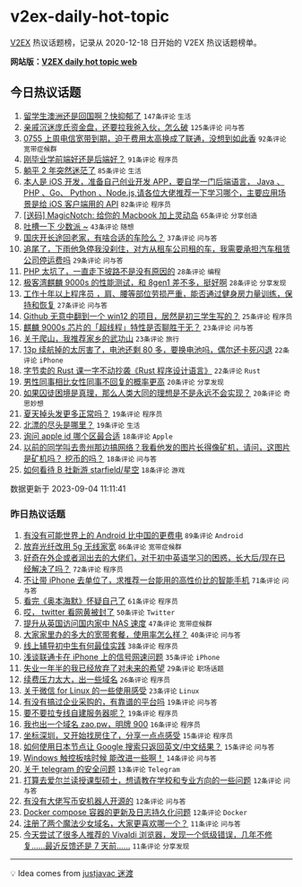 # v2ex-daily-hot-topic

[V2EX](https://www.v2ex.com/) 热议话题榜，记录从 2020-12-18 日开始的 V2EX 热议话题榜单。

**网站版：[V2EX daily hot topic web](https://boojack.github.io/v2ex-daily-hot-topic-web/)**

## 今日热议话题

<!-- TODAY BEGIN -->

1. [留学生澳洲还是回国啊？快抑郁了](https://www.v2ex.com/t/970634) `147条评论` `生活`
1. [亲戚沉迷庞氏资金盘，还要拉我爸入伙，怎么破](https://www.v2ex.com/t/970725) `125条评论` `问与答`
1. [0755 上周电信宽带到期，迫于费用太高换成了联通，没想到如此香](https://www.v2ex.com/t/970652) `92条评论` `宽带症候群`
1. [刚毕业学前端好还是后端好？](https://www.v2ex.com/t/970694) `91条评论` `程序员`
1. [躺平 2 年突然迷茫了](https://www.v2ex.com/t/970742) `85条评论` `生活`
1. [本人是 iOS 开发，准备自己创业开发 APP，要自学一门后端语言， Java 、 PHP 、Go、 Python 、Node.js,请各位大佬推荐一下学习哪个，主要应用场景是给 iOS 客户端用的 API](https://www.v2ex.com/t/970816) `82条评论` `程序员`
1. [[送码] MagicNotch: 给你的 Macbook 加上灵动岛](https://www.v2ex.com/t/970655) `65条评论` `分享创造`
1. [吐槽一下 少数派 ~](https://www.v2ex.com/t/970812) `43条评论` `随想`
1. [国庆开长途回老家，有啥合适的车险么？](https://www.v2ex.com/t/970791) `37条评论` `问与答`
1. [追尾了，下雨他急停我没刹住，对方从租车公司租的车，我需要承担汽车租赁公司停运费吗](https://www.v2ex.com/t/970664) `29条评论` `问与答`
1. [PHP 太坑了，一直走下坡路不是没有原因的](https://www.v2ex.com/t/970827) `28条评论` `编程`
1. [极客湾麒麟 9000s 的性能测试，和 8gen1 差不多，挺好啊](https://www.v2ex.com/t/970650) `28条评论` `分享发现`
1. [工作十年以上程序员 ，肩、腰等部位劳损严重，能否通过健身房力量训练，保持和恢复](https://www.v2ex.com/t/970746) `27条评论` `问与答`
1. [Github 无意中翻到一个 win12 的项目，居然是初三学生写的？](https://www.v2ex.com/t/970823) `25条评论` `程序员`
1. [麒麟 9000s 芯片的「超线程」特性是否聊胜于无？](https://www.v2ex.com/t/970806) `23条评论` `问与答`
1. [关于爬山，我推荐家乡的武功山](https://www.v2ex.com/t/970635) `23条评论` `旅行`
1. [13p 续航掉的太厉害了，电池还剩 80 多，要换电池吗，偶尔还卡死闪退](https://www.v2ex.com/t/970781) `22条评论` `iPhone`
1. [字节卖的 Rust 课一字不动抄袭《Rust 程序设计语言》](https://www.v2ex.com/t/970748) `22条评论` `Rust`
1. [男性同事相比女性同事不回复的概率更高](https://www.v2ex.com/t/970745) `20条评论` `分享发现`
1. [如果囚徒困境是真理，那么人类大同的理想是不是永远不会实现？](https://www.v2ex.com/t/970656) `20条评论` `奇思妙想`
1. [夏天掉头发更多正常吗？](https://www.v2ex.com/t/970792) `19条评论` `程序员`
1. [北漂的尽头是哪里？](https://www.v2ex.com/t/970760) `19条评论` `生活`
1. [询问 apple id 哪个区最合适](https://www.v2ex.com/t/970755) `18条评论` `Apple`
1. [以前的同学叫去贵州那边搞网络？我看他发的图片长得像矿机，请问，这图片是矿机吗？ 挖币的吗？](https://www.v2ex.com/t/970728) `18条评论` `问与答`
1. [如何看待 B 社新游 starfield/星空](https://www.v2ex.com/t/970687) `18条评论` `游戏`

数据更新于 2023-09-04 11:11:41

<!-- TODAY END -->

### 昨日热议话题

<!-- YESTERDAY BEGIN -->

1. [有没有可能世界上的 Android 比中国的更费电](https://www.v2ex.com/t/970505) `89条评论` `Android`
1. [放弃光纤改用 5g 无线家宽](https://www.v2ex.com/t/970460) `86条评论` `宽带症候群`
1. [好奇在外企或者润出去的大佬们，对于初中英语学习的困惑，长大后/现在已经解决了吗？](https://www.v2ex.com/t/970536) `72条评论` `程序员`
1. [不让带 iPhone 去单位了，求推荐一台能用的高性价比的智能手机](https://www.v2ex.com/t/970495) `71条评论` `问与答`
1. [看完《奥本海默》怀疑自己了](https://www.v2ex.com/t/970545) `61条评论` `程序员`
1. [哎， twitter 看网黄被封了](https://www.v2ex.com/t/970467) `50条评论` `Twitter`
1. [提升从英国访问国内家中 NAS 速度](https://www.v2ex.com/t/970555) `47条评论` `宽带症候群`
1. [大家家里办的多大的宽带套餐，使用率怎么样？](https://www.v2ex.com/t/970503) `40条评论` `问与答`
1. [线上辅导初中生有何最佳实践](https://www.v2ex.com/t/970470) `38条评论` `程序员`
1. [浅谈联通卡在 iPhone 上的信号网速问题](https://www.v2ex.com/t/970490) `35条评论` `iPhone`
1. [失业一年半的我已经放弃了对未来的希望](https://www.v2ex.com/t/970625) `29条评论` `职场话题`
1. [续费压力太大，出一些域名](https://www.v2ex.com/t/970535) `26条评论` `程序员`
1. [关于微信 for Linux 的一些使用感受](https://www.v2ex.com/t/970506) `23条评论` `Linux`
1. [有没有搞过企业采购的，有靠谱的平台吗](https://www.v2ex.com/t/970554) `19条评论` `问与答`
1. [要不要拉专线自建服务器呢？](https://www.v2ex.com/t/970537) `19条评论` `程序员`
1. [我也出一个域名 zao.pw，明牌 900](https://www.v2ex.com/t/970583) `16条评论` `程序员`
1. [坐标深圳，又开始找房住了，分享一点点感受](https://www.v2ex.com/t/970578) `15条评论` `程序员`
1. [如何使用日本节点让 Google 搜索只返回英文/中文结果？](https://www.v2ex.com/t/970489) `15条评论` `问与答`
1. [Windows 触控板啥时候 能改进一些啊！](https://www.v2ex.com/t/970547) `14条评论` `问与答`
1. [关于 telegram 的安全问题](https://www.v2ex.com/t/970584) `13条评论` `Telegram`
1. [打算去爱尔兰读授课型硕士，想请教在学校和专业方向的一些问题](https://www.v2ex.com/t/970543) `12条评论` `问与答`
1. [有没有大佬写币安机器人开源的](https://www.v2ex.com/t/970497) `12条评论` `问与答`
1. [Docker compose 容器的更新及日志持久化问题](https://www.v2ex.com/t/970468) `12条评论` `Docker`
1. [注册了两个魔法少女域名，大家更喜欢哪一个？](https://www.v2ex.com/t/970594) `11条评论` `问与答`
1. [今天尝试了很多人推荐的 Vivaldi 浏览器，发现一个低级错误，几年不修复……最近反馈还是 7 天前……](https://www.v2ex.com/t/970573) `11条评论` `分享发现`

<!-- YESTERDAY END -->

---

💡 Idea comes from [justjavac 迷渡](https://github.com/justjavac/)
